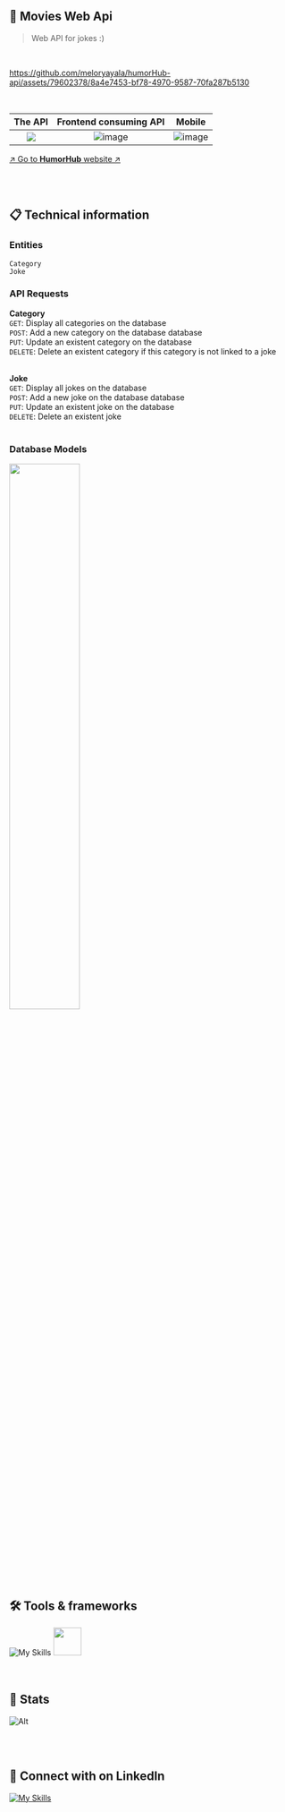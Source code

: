 ## 💬 Movies Web Api
> Web API for jokes :)
<br>




https://github.com/meloryayala/humorHub-api/assets/79602378/8a4e7453-bf78-4970-9587-70fa287b5130





<br>

The API                     |    Frontend consuming API   |       Mobile
:--------------------------:|:---------------------------:|:---------------------------:
<img src="https://github.com/meloryayala/humorHub-api/assets/79602378/bb357044-b6d5-4bc4-9acc-0088094a6d6c">  | ![image](https://github.com/meloryayala/humorHub-api/assets/79602378/9b387873-9aaf-456d-8521-615d2fccefe4)  |  ![image](https://github.com/meloryayala/humorHub-api/assets/79602378/e470c180-ba6b-4e40-ba6a-15451a23031a)

[↗️ Go to **HumorHub** website ↗️](https://humorhub-api.vercel.app/)

<br> <br>

## 📋 Technical information

### Entities

`Category` <br>
`Joke` <br>

### API Requests

**Category** 
<br>
`GET`: Display all categories on the database <br>
`POST`: Add a new category on the database database <br>
`PUT`: Update an existent category on the database <br>
`DELETE`: Delete an existent category  if this category is not linked to a joke<br>
<br>

**Joke** 
<br>
`GET`: Display all jokes on the database <br>
`POST`: Add a new joke on the database database <br>
`PUT`: Update an existent joke on the database <br>
`DELETE`: Delete an existent joke<br>
<br>

### Database Models

<img src="https://github.com/meloryayala/humorHub-api/assets/79602378/4a9d9171-9b2c-4d19-ae40-0db16e437886" width="50%">

<br><br>


## 🛠️ Tools & frameworks

![My Skills](https://skillicons.dev/icons?i=cs,dotnet) <img src="https://github.com/meloryayala/humorHub-api/assets/79602378/55e130e0-9ab2-4348-99d8-d635df162b91" width="50px">
<br><br><br>


## 🚦 Stats

![Alt](https://repobeats.axiom.co/api/embed/2d8a2a8a2a46985e4840695c6f9978ba7d687cc1.svg "Repobeats analytics image")


<br> <br>

## 🔌 Connect with on LinkedIn

[![My Skills](https://skillicons.dev/icons?i=linkedin)](https://www.linkedin.com/in/melory-ayala/)

<br> <br>
